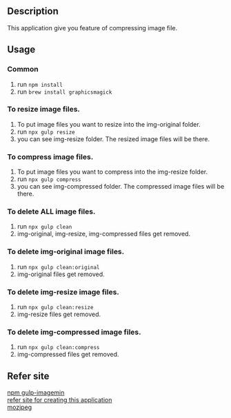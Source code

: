 ## Description
This application give you feature of compressing image file.

## Usage
### Common  
1. run ``npm install``  
2. run ``brew install graphicsmagick``  

### To resize image files.
1. To put image files you want to resize into the img-original folder.  
2. run ``npx gulp resize``  
3. you can see img-resize folder. The resized image files will be there.

### To compress image files.
1. To put image files you want to compress into the img-resize folder.  
2. run ``npx gulp compress``  
3. you can see img-compressed folder. The compressed image files will be there.

### To delete ALL image files.
1. run ``npx gulp clean``  
2. img-original, img-resize, img-compressed files get removed.  

### To delete img-original image files.
1. run ``npx gulp clean:original``  
2. img-original files get removed.  

### To delete img-resize image files.
1. run ``npx gulp clean:resize``  
2. img-resize files get removed.  

### To delete img-compressed image files.
1. run ``npx gulp clean:compress``  
2. img-compressed files get removed.  


##  Refer site
[npm gulp-imagemin](https://www.npmjs.com/package/gulp-imagemin)  
[refer site for creating this application](http://c-geru.com/as_blind_side/2017/04/gulpcompressedimage.html)  
[mozjpeg](https://github.com/mozilla/mozjpeg)  
